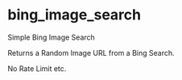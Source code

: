 # bing_image_search
Simple Bing Image Search

Returns a Random Image URL from a Bing Search. 

No Rate Limit etc. 
